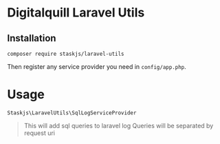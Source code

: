 # Digitalquill Laravel Utils

## Installation

    composer require staskjs/laravel-utils

Then register any service provider you need in `config/app.php`.

# Usage

    Staskjs\LaravelUtils\SqlLogServiceProvider

> This will add sql queries to laravel log
> Queries will be separated by request uri
